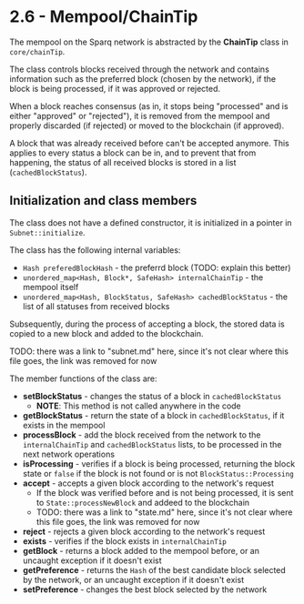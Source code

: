 # 2.6 - Mempool/ChainTip

The mempool on the Sparq network is abstracted by the **ChainTip** class in `core/chainTip`.

The class controls blocks received through the network and contains information such as the preferred block (chosen by the network), if the block is being processed, if it was approved or rejected.

When a block reaches consensus (as in, it stops being "processed" and is either "approved" or "rejected"), it is removed from the mempool and properly discarded (if rejected) or moved to the blockchain (if approved).

A block that was already received before can't be accepted anymore. This applies to every status a block can be in, and to prevent that from happening, the status of all received blocks is stored in a list (`cachedBlockStatus`).

## Initialization and class members

The class does not have a defined constructor, it is initialized in a pointer in `Subnet::initialize`.

The class has the following internal variables:

* `Hash preferedBlockHash` - the preferrd block (TODO: explain this better)
* `unordered_map<Hash, Block*, SafeHash> internalChainTip` - the mempool itself
* `unordered_map<Hash, BlockStatus, SafeHash> cachedBlockStatus` - the list of all statuses from received blocks

Subsequently, during the process of accepting a block, the stored data is copied to a new block and added to the blockchain.

TODO: there was a link to "subnet.md" here, since it's not clear where this file goes, the link was removed for now

The member functions of the class are:

* **setBlockStatus** - changes the status of a block in `cachedBlockStatus`
  * **NOTE**: This method is not called anywhere in the code
* **getBlockStatus** - return the state of a block in `cachedBlockStatus`, if it exists in the mempool
* **processBlock** - add the block received from the network to the `internalChainTip` and `cachedBlockStatus` lists, to be processed in the next network operations
* **isProcessing** - verifies if a block is being processed, returning the block state or `false` if the block is not found or is not `BlockStatus::Processing`
* **accept** - accepts a given block according to the network's request
  * If the block was verified before and is not being processed, it is sent to `State::processNewBlock` and addeed to the blockchain
  * TODO: there was a link to "state.md" here, since it's not clear where this file goes, the link was removed for now
* **reject** - rejects a given block according to the network's request
* **exists** - verifies if the block exists in `internalChainTip`
* **getBlock** - returns a block added to the mempool before, or an uncaught exception if it doesn't exist
* **getPreference** - returns the `Hash` of the best candidate block selected by the network, or an uncaught exception if it doesn't exist
* **setPreference** - changes the best block selected by the network

